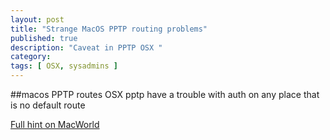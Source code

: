 ```yaml
---
layout: post
title: "Strange MacOS PPTP routing problems"
published: true
description: "Caveat in PPTP OSX "
category: 
tags: [ OSX, sysadmins ]
---
```


##macos PPTP routes
OSX pptp have a trouble with auth on any place that is no default route

[Full hint on MacWorld](http://hints.macworld.com/article.php?story=20060216061850917)
